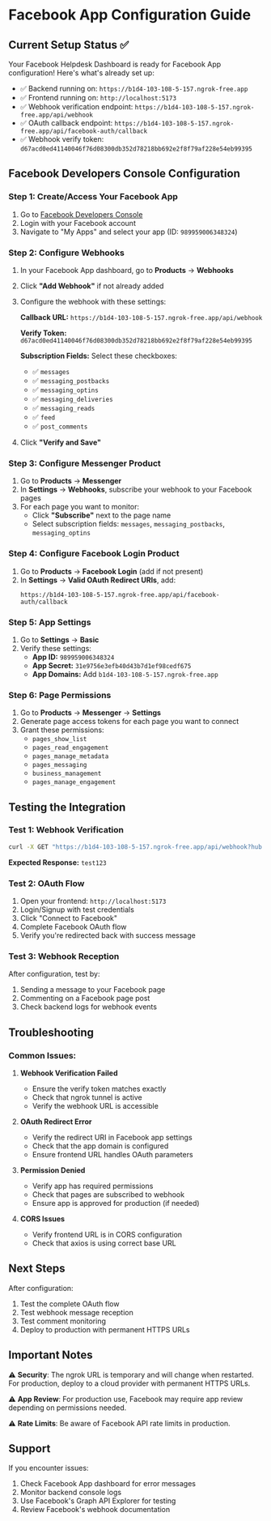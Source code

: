 # Facebook App Configuration Guide

## Current Setup Status ✅

Your Facebook Helpdesk Dashboard is ready for Facebook App configuration! Here's what's already set up:

- ✅ Backend running on: `https://b1d4-103-108-5-157.ngrok-free.app`
- ✅ Frontend running on: `http://localhost:5173`
- ✅ Webhook verification endpoint: `https://b1d4-103-108-5-157.ngrok-free.app/api/webhook`
- ✅ OAuth callback endpoint: `https://b1d4-103-108-5-157.ngrok-free.app/api/facebook-auth/callback`
- ✅ Webhook verify token: `d67acd0ed41140046f76d08300db352d78218bb692e2f8f79af228e54eb99395`

## Facebook Developers Console Configuration

### Step 1: Create/Access Your Facebook App

1. Go to [Facebook Developers Console](https://developers.facebook.com/)
2. Login with your Facebook account
3. Navigate to "My Apps" and select your app (ID: `989959006348324`)

### Step 2: Configure Webhooks

1. In your Facebook App dashboard, go to **Products** → **Webhooks**
2. Click **"Add Webhook"** if not already added
3. Configure the webhook with these settings:

   **Callback URL:** `https://b1d4-103-108-5-157.ngrok-free.app/api/webhook`
   
   **Verify Token:** `d67acd0ed41140046f76d08300db352d78218bb692e2f8f79af228e54eb99395`
   
   **Subscription Fields:** Select these checkboxes:
   - ✅ `messages`
   - ✅ `messaging_postbacks`
   - ✅ `messaging_optins`
   - ✅ `messaging_deliveries`
   - ✅ `messaging_reads`
   - ✅ `feed`
   - ✅ `post_comments`

4. Click **"Verify and Save"**

### Step 3: Configure Messenger Product

1. Go to **Products** → **Messenger**
2. In **Settings** → **Webhooks**, subscribe your webhook to your Facebook pages
3. For each page you want to monitor:
   - Click **"Subscribe"** next to the page name
   - Select subscription fields: `messages`, `messaging_postbacks`, `messaging_optins`

### Step 4: Configure Facebook Login Product

1. Go to **Products** → **Facebook Login** (add if not present)
2. In **Settings** → **Valid OAuth Redirect URIs**, add:
   ```
   https://b1d4-103-108-5-157.ngrok-free.app/api/facebook-auth/callback
   ```

### Step 5: App Settings

1. Go to **Settings** → **Basic**
2. Verify these settings:
   - **App ID:** `989959006348324`
   - **App Secret:** `31e9756e3efb40d43b7d1ef98cedf675`
   - **App Domains:** Add `b1d4-103-108-5-157.ngrok-free.app`

### Step 6: Page Permissions

1. Go to **Products** → **Messenger** → **Settings**
2. Generate page access tokens for each page you want to connect
3. Grant these permissions:
   - `pages_show_list`
   - `pages_read_engagement`
   - `pages_manage_metadata`
   - `pages_messaging`
   - `business_management`
   - `pages_manage_engagement`

## Testing the Integration

### Test 1: Webhook Verification
```bash
curl -X GET "https://b1d4-103-108-5-157.ngrok-free.app/api/webhook?hub.mode=subscribe&hub.challenge=test123&hub.verify_token=d67acd0ed41140046f76d08300db352d78218bb692e2f8f79af228e54eb99395"
```
**Expected Response:** `test123`

### Test 2: OAuth Flow
1. Open your frontend: `http://localhost:5173`
2. Login/Signup with test credentials
3. Click "Connect to Facebook" 
4. Complete Facebook OAuth flow
5. Verify you're redirected back with success message

### Test 3: Webhook Reception
After configuration, test by:
1. Sending a message to your Facebook page
2. Commenting on a Facebook page post
3. Check backend logs for webhook events

## Troubleshooting

### Common Issues:

1. **Webhook Verification Failed**
   - Ensure the verify token matches exactly
   - Check that ngrok tunnel is active
   - Verify the webhook URL is accessible

2. **OAuth Redirect Error**
   - Verify the redirect URI in Facebook app settings
   - Check that the app domain is configured
   - Ensure frontend URL handles OAuth parameters

3. **Permission Denied**
   - Verify app has required permissions
   - Check that pages are subscribed to webhook
   - Ensure app is approved for production (if needed)

4. **CORS Issues**
   - Verify frontend URL is in CORS configuration
   - Check that axios is using correct base URL

## Next Steps

After configuration:
1. Test the complete OAuth flow
2. Test webhook message reception
3. Test comment monitoring
4. Deploy to production with permanent HTTPS URLs

## Important Notes

⚠️ **Security**: The ngrok URL is temporary and will change when restarted. For production, deploy to a cloud provider with permanent HTTPS URLs.

⚠️ **App Review**: For production use, Facebook may require app review depending on permissions needed.

⚠️ **Rate Limits**: Be aware of Facebook API rate limits in production.

## Support

If you encounter issues:
1. Check Facebook App dashboard for error messages
2. Monitor backend console logs
3. Use Facebook's Graph API Explorer for testing
4. Review Facebook's webhook documentation

